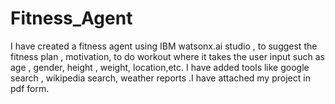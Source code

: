 # Fitness_Agent
I have created a fitness agent using IBM watsonx.ai studio , to suggest the fitness plan , motivation, to do workout where it takes the user input such as age , gender, height , weight, location,etc. I have added tools like google search , wikipedia search, weather reports .I have attached my project in pdf form.

